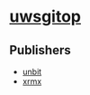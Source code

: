 # [uwsgitop](https://pypi.org/project/uwsgitop)



## Publishers
- [unbit](https://pypi.org/user/unbit)
- [xrmx](https://pypi.org/user/xrmx)

